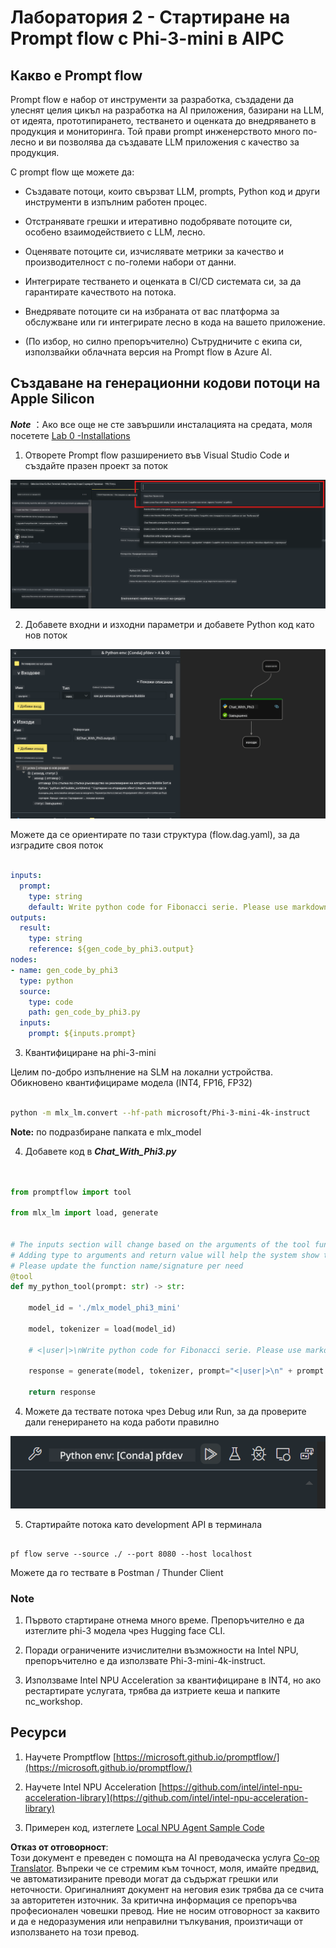 <!--
CO_OP_TRANSLATOR_METADATA:
{
  "original_hash": "3dbbf568625b1ee04b354c2dc81d3248",
  "translation_date": "2025-07-17T04:29:06+00:00",
  "source_file": "md/02.Application/02.Code/Phi3/VSCodeExt/HOL/Apple/02.PromptflowWithMLX.md",
  "language_code": "bg"
}
-->
# **Лаборатория 2 - Стартиране на Prompt flow с Phi-3-mini в AIPC**

## **Какво е Prompt flow**

Prompt flow е набор от инструменти за разработка, създадени да улеснят целия цикъл на разработка на AI приложения, базирани на LLM, от идеята, прототипирането, тестването и оценката до внедряването в продукция и мониторинга. Той прави prompt инженерството много по-лесно и ви позволява да създавате LLM приложения с качество за продукция.

С prompt flow ще можете да:

- Създавате потоци, които свързват LLM, prompts, Python код и други инструменти в изпълним работен процес.

- Отстранявате грешки и итеративно подобрявате потоците си, особено взаимодействието с LLM, лесно.

- Оценявате потоците си, изчислявате метрики за качество и производителност с по-големи набори от данни.

- Интегрирате тестването и оценката в CI/CD системата си, за да гарантирате качеството на потока.

- Внедрявате потоците си на избраната от вас платформа за обслужване или ги интегрирате лесно в кода на вашето приложение.

- (По избор, но силно препоръчително) Сътрудничите с екипа си, използвайки облачната версия на Prompt flow в Azure AI.

## **Създаване на генерационни кодови потоци на Apple Silicon**

***Note*** ：Ако все още не сте завършили инсталацията на средата, моля посетете [Lab 0 -Installations](./01.Installations.md)

1. Отворете Prompt flow разширението във Visual Studio Code и създайте празен проект за поток

![create](../../../../../../../../../translated_images/pf_create.bde888dc83502eba082a058175bbf1eee6791219795393a386b06fd3043ec54d.bg.png)

2. Добавете входни и изходни параметри и добавете Python код като нов поток

![flow](../../../../../../../../../translated_images/pf_flow.520824c0969f2a94f17e947f86bdc4b4c6c88a2efa394fe3bcfb58c0dbc578a7.bg.png)

Можете да се ориентирате по тази структура (flow.dag.yaml), за да изградите своя поток

```yaml

inputs:
  prompt:
    type: string
    default: Write python code for Fibonacci serie. Please use markdown as output
outputs:
  result:
    type: string
    reference: ${gen_code_by_phi3.output}
nodes:
- name: gen_code_by_phi3
  type: python
  source:
    type: code
    path: gen_code_by_phi3.py
  inputs:
    prompt: ${inputs.prompt}


```

3. Квантифициране на phi-3-mini

Целим по-добро изпълнение на SLM на локални устройства. Обикновено квантифицираме модела (INT4, FP16, FP32)

```bash

python -m mlx_lm.convert --hf-path microsoft/Phi-3-mini-4k-instruct

```

**Note:** по подразбиране папката е mlx_model

4. Добавете код в ***Chat_With_Phi3.py***

```python


from promptflow import tool

from mlx_lm import load, generate


# The inputs section will change based on the arguments of the tool function, after you save the code
# Adding type to arguments and return value will help the system show the types properly
# Please update the function name/signature per need
@tool
def my_python_tool(prompt: str) -> str:

    model_id = './mlx_model_phi3_mini'

    model, tokenizer = load(model_id)

    # <|user|>\nWrite python code for Fibonacci serie. Please use markdown as output<|end|>\n<|assistant|>

    response = generate(model, tokenizer, prompt="<|user|>\n" + prompt  + "<|end|>\n<|assistant|>", max_tokens=2048, verbose=True)

    return response


```

4. Можете да тествате потока чрез Debug или Run, за да проверите дали генерирането на кода работи правилно

![RUN](../../../../../../../../../translated_images/pf_run.4239e8a0b420a58284edf6ee1471c1697c345670313c8e7beac0edaee15b9a9d.bg.png)

5. Стартирайте потока като development API в терминала

```

pf flow serve --source ./ --port 8080 --host localhost   

```

Можете да го тествате в Postman / Thunder Client

### **Note**

1. Първото стартиране отнема много време. Препоръчително е да изтеглите phi-3 модела чрез Hugging face CLI.

2. Поради ограничените изчислителни възможности на Intel NPU, препоръчително е да използвате Phi-3-mini-4k-instruct.

3. Използваме Intel NPU Acceleration за квантифициране в INT4, но ако рестартирате услугата, трябва да изтриете кеша и папките nc_workshop.

## **Ресурси**

1. Научете Promptflow [https://microsoft.github.io/promptflow/](https://microsoft.github.io/promptflow/)

2. Научете Intel NPU Acceleration [https://github.com/intel/intel-npu-acceleration-library](https://github.com/intel/intel-npu-acceleration-library)

3. Примерен код, изтеглете [Local NPU Agent Sample Code](../../../../../../../../../code/07.Lab/01/AIPC/local-npu-agent)

**Отказ от отговорност**:  
Този документ е преведен с помощта на AI преводаческа услуга [Co-op Translator](https://github.com/Azure/co-op-translator). Въпреки че се стремим към точност, моля, имайте предвид, че автоматизираните преводи могат да съдържат грешки или неточности. Оригиналният документ на неговия език трябва да се счита за авторитетен източник. За критична информация се препоръчва професионален човешки превод. Ние не носим отговорност за каквито и да е недоразумения или неправилни тълкувания, произтичащи от използването на този превод.